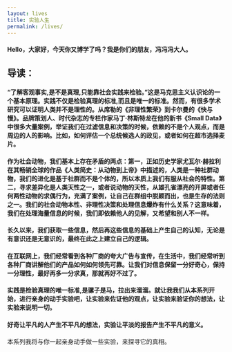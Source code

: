 ```yaml
---
layout: lives
title: 实验人生
permalink: /lives/
---
```

#### Hello，大家好，今天你又博学了吗？我是你们的朋友，冯冯冯大人。
## 导读：
#### “了解客观事实,是不是真理,只能靠社会实践来检验。”这是马克思主义认识论的一个基本原理。实践不仅是检验真理的标准,而且是唯一的标准。然而，有很多学术研究可以证明人类并不是理性的。从席勒的《非理性繁荣》到卡尔曼的《快与慢》。品牌策划人、时代杂志的专栏作家马丁·林斯特龙在他的新书《Small Data》中很多大量案例，举证我们在过滤信息和决策的时候，依赖的不是个人观点，而是周边的人的影响。比如，如何评估一个总统候选人的政见，或者如何在超市选择麦片。

#### 作为社会动物，我们基本上存在矛盾的两点：第一，正如历史学家尤瓦尔·赫拉利在其畅销全球的作品《人类简史：从动物到上帝》中描述的，人类是一种社群动物，我们的进化是基于社群而不是个体的，所以本质上我们有服从社会的特性。第二，寻求差异化是人类天性之一，或者说动物的天性，从雄孔雀漂亮的开屏或者任何两性动物的求偶行为，充满了案例，让自己在群组中脱颖而出，也是生存的法则之一。我们的社会动物本性、非理性决策和处理信息爆炸有什么关系？这意味着，我们在处理海量信息的时候，我们即依赖他人的见解，又希望和别人不一样。

#### 长久以来，我们获取一些信息，然后再这些信息的基础上产生自己的认知，无论是有意识还是无意识的，最终在此之上建立自己的逻辑。
#### 在互联网上，我们经常看到各种厂商的夸大广告与宣传，在生活中，我们经常听到各种厂商讲解他们的产品如何如何领先可靠。让我们对信息保留一分好奇心，保持一分理性，最好再多一分求真，那就再好不过了。

#### 实践是检验真理的唯一标准,是骡子是马，拉出来溜溜。就让我我们从本系列开始，进行亲身的动手实验吧，让实验来佐证他的观点，让实验来验证你的想法，让实验来说明一切。
#### 好奇让平凡的人产生不平凡的想法，实验让平淡的报告产生不平凡的意义。

本系列我将与你一起亲身动手做一些实验，来探寻它的真相。
